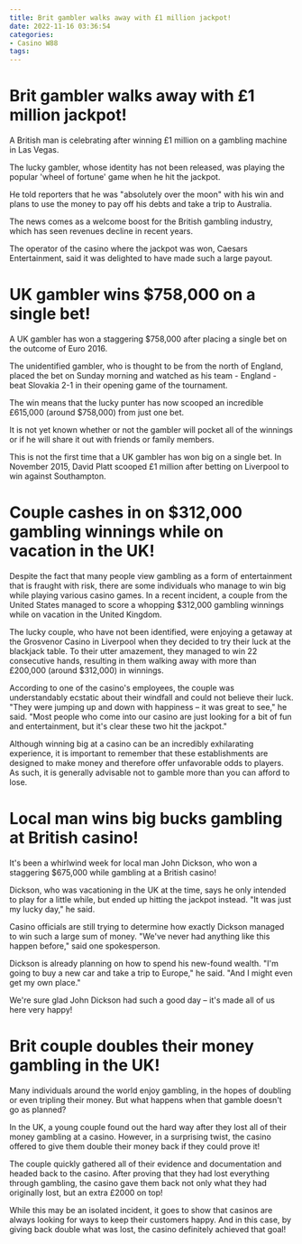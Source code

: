 ```yaml
---
title: Brit gambler walks away with £1 million jackpot!
date: 2022-11-16 03:36:54
categories:
- Casino W88
tags:
---
```



#  Brit gambler walks away with £1 million jackpot!

A British man is celebrating after winning £1 million on a gambling machine in Las Vegas.

The lucky gambler, whose identity has not been released, was playing the popular 'wheel of fortune' game when he hit the jackpot.

He told reporters that he was "absolutely over the moon" with his win and plans to use the money to pay off his debts and take a trip to Australia.

The news comes as a welcome boost for the British gambling industry, which has seen revenues decline in recent years.

The operator of the casino where the jackpot was won, Caesars Entertainment, said it was delighted to have made such a large payout.

#  UK gambler wins $758,000 on a single bet!

A UK gambler has won a staggering $758,000 after placing a single bet on the outcome of Euro 2016.

The unidentified gambler, who is thought to be from the north of England, placed the bet on Sunday morning and watched as his team - England - beat Slovakia 2-1 in their opening game of the tournament.

The win means that the lucky punter has now scooped an incredible £615,000 (around $758,000) from just one bet.

It is not yet known whether or not the gambler will pocket all of the winnings or if he will share it out with friends or family members.

This is not the first time that a UK gambler has won big on a single bet. In November 2015, David Platt scooped £1 million after betting on Liverpool to win against Southampton.

#  Couple cashes in on $312,000 gambling winnings while on vacation in the UK!

 Despite the fact that many people view gambling as a form of entertainment that is fraught with risk, there are some individuals who manage to win big while playing various casino games. In a recent incident, a couple from the United States managed to score a whopping $312,000 gambling winnings while on vacation in the United Kingdom.

The lucky couple, who have not been identified, were enjoying a getaway at the Grosvenor Casino in Liverpool when they decided to try their luck at the blackjack table. To their utter amazement, they managed to win 22 consecutive hands, resulting in them walking away with more than £200,000 (around $312,000) in winnings.

According to one of the casino's employees, the couple was understandably ecstatic about their windfall and could not believe their luck. "They were jumping up and down with happiness – it was great to see," he said. "Most people who come into our casino are just looking for a bit of fun and entertainment, but it's clear these two hit the jackpot."

Although winning big at a casino can be an incredibly exhilarating experience, it is important to remember that these establishments are designed to make money and therefore offer unfavorable odds to players. As such, it is generally advisable not to gamble more than you can afford to lose.

#  Local man wins big bucks gambling at British casino!

It's been a whirlwind week for local man John Dickson, who won a staggering $675,000 while gambling at a British casino!

Dickson, who was vacationing in the UK at the time, says he only intended to play for a little while, but ended up hitting the jackpot instead. "It was just my lucky day," he said.

Casino officials are still trying to determine how exactly Dickson managed to win such a large sum of money. "We've never had anything like this happen before," said one spokesperson.

Dickson is already planning on how to spend his new-found wealth. "I'm going to buy a new car and take a trip to Europe," he said. "And I might even get my own place."

We're sure glad John Dickson had such a good day – it's made all of us here very happy!

#  Brit couple doubles their money gambling in the UK!

Many individuals around the world enjoy gambling, in the hopes of doubling or even tripling their money. But what happens when that gamble doesn't go as planned?

In the UK, a young couple found out the hard way after they lost all of their money gambling at a casino. However, in a surprising twist, the casino offered to give them double their money back if they could prove it!

The couple quickly gathered all of their evidence and documentation and headed back to the casino. After proving that they had lost everything through gambling, the casino gave them back not only what they had originally lost, but an extra £2000 on top!

While this may be an isolated incident, it goes to show that casinos are always looking for ways to keep their customers happy. And in this case, by giving back double what was lost, the casino definitely achieved that goal!